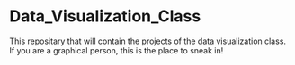 # Data_Visualization_Class
This repositary that will contain the projects of the data visualization class. If you are a graphical person, this is the place to sneak in!
